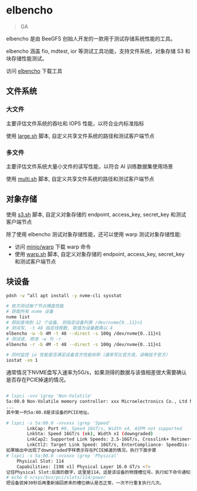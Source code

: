 # elbencho

> GA

elbencho 是由 BeeGFS 创始人开发的一款用于测试存储系统性能的工具。

elbencho 涵盖 fio, mdtest, ior 等测试工具功能，支持文件系统，对象存储 S3 和块存储性能测试。

访问 [elbencho](https://github.com/breuner/elbencho/releases) 下载工具

## 文件系统

### 大文件

主要评估文件系统的吞吐和 IOPS 性能，以符合业内标准指标

使用 [large.sh](large.sh) 脚本, 自定义共享文件系统的路径和测试客户端节点

### 多文件

主要评估文件系统大量小文件的读写性能，以符合 AI 训练数据集使用场景

使用 [multi.sh](multi.sh) 脚本, 自定义共享文件系统的路径和测试客户端节点

## 对象存储

使用 [s3.sh](s3.sh) 脚本, 自定义对象存储的 endpoint, access_key, secret_key 和测试客户端节点

除了使用 elbencho 测试对象存储性能，还可以使用 warp 测试对象存储性能:
* 访问 [minio/warp](https://github.com/minio/warp/releases) 下载 warp 命令
* 使用 [warp.sh](warp.sh) 脚本, 自定义对象存储的 endpoint, access_key, secret_key 和测试客户端节点

## 块设备

```sh
pdsh -w ^all apt install -y nvme-cli sysstat

# 依次测试每个节点裸盘性能
# 获取所有 nvme 设备
nvme list
# 假如查询到 12 个设备, 则指定设备列表 /dev/nvme{0..11}n1
# 测试写, -t 48 指定线程数, 取值为设备数乘以 4
elbencho -w -b 4M -t 48 --direct -s 100g /dev/nvme{0..11}n1
# 测试读, 修改 -w 为 -r
elbencho -r -b 4M -t 48 --direct -s 100g /dev/nvme{0..11}n1

# 同时监控 io 性能是否满足设备官方性能标称（通常写比官方高，读略低于官方）
iostat -xm 1
```

通常情况下NVME盘写入速率为5G/s，如果测得的数据与该值相差很大需要确认是否存在PCIE掉速的情况。

```bash

# lspci -vvv |grep 'Non-Volatile'
5a:00.0 Non-Volatile memory controller: xxx Microelectronics Co., Ltd NVMe SSD Controller xxx (prog-if 02 [NVM Express])
...
其中第一列5a:00.0是该设备的PCIE地址。

# lspci -s 5a:00.0 -vvvxxx |grep 'Speed'
		LnkCap:	Port #0, Speed 16GT/s, Width x4, ASPM not supported
		LnkSta:	Speed 16GT/s (ok), Width x1 (downgraded)
		LnkCap2: Supported Link Speeds: 2.5-16GT/s, Crosslink+ Retimer+ 2Retimers+ DRS+
		LnkCtl2: Target Link Speed: 16GT/s, EnterCompliance- SpeedDis-
如果输出中出现了downgraded字样表示存在PCIE掉速的情况，执行下面步骤
# lspci -s 5a:00.0 -vvvxxx |grep 'Physical'
	Physical Slot: 114
	Capabilities: [198 v1] Physical Layer 16.0 GT/s <?>
记住Physical Slot:后面的数字，这里是114，这是该设备的物理槽位号。执行如下命令通知操作系统对此设备下电
# echo 0 >/sys/bus/pci/slots/114/power
把设备拔掉30秒后再重新插回原来的槽位确认是否正常，一次不行重复执行几次。
```
